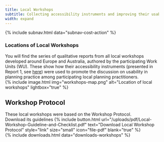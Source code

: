 ```yaml
---
title: Local Workshops
subtitle: Collecting accessibility instruments and improving their usability for planning practices
width: expand
---
```


<div class="uk-section uk-section-small uk-padding-remove-bottom">
  <div class="uk-container">
    {% include subnav.html data="subnav-cost-action" %}
  </div>
</div>

<div class="uk-section uk-padding-remove-bottom">
  <div class="uk-container">
    <div class="uk-grid-large" data-uk-grid>
      <div class="uk-width-expand@s">
        <div>
          <h3>Locations of Local Workshops</h3>
          You will find the series of qualitative reports from all local workshops developed around Europe and Australia, authored by the participating Work Units (WU). 
          These show how their accessibility instruments (presented in Report 1, see 
          <a href="http://www.accessibilityplanning.eu/reports/report-1-accessibility-instruments-in-practice/" target="_blank">here</a>) 
          were used to promote the discussion on usability in planning practice among participating local planning practitioners.
        </div>
      </div>
      <div class="uk-width-1-4@s">
        <div class="uk-width-small">
          {% include image.html img="workshops-map.png" alt="Location of local workshops" lightbox="true" %}
        </div>
      </div>
    </div>
  </div>
</div>

<div class="uk-section">
  <div class="uk-container uk-container-small">
    <div  class="uk-text-center">
      <h2>Workshop Protocol</h2>
      These local workshops were based on the Workshop Protocol.<br> Download its guidelines
      {% include button.html url="/uploads/pdf/Local-Workshop-Guideline-and-Checklist.pdf" text="Download Local Workshop Protocol" style="link" size="small" icon="file-pdf" blank="true" %}
    </div>
    {% include downloads.html data="downloads-workshops" %}
  </div>
</div>
